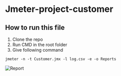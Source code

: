# Jmeter-project-customer
## How to run this file

1. Clone the repo
2. Run CMD in the root folder
3. Give following command 

```
jmeter -n -t Customer.jmx -l log.csv -e -o Reports

```

![Report](https://user-images.githubusercontent.com/19981736/146969859-3e7d01a6-70a3-4d68-ba9f-8de5019b524a.JPG)
